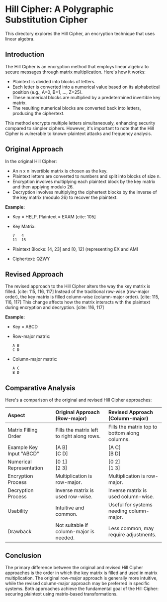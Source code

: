 #   Hill Cipher: A Polygraphic Substitution Cipher
This directory explores the Hill Cipher, an encryption technique that uses linear algebra.

##   Introduction
The Hill Cipher is an encryption method that employs linear algebra to secure messages through matrix multiplication.
Here's how it works:
* Plaintext is divided into blocks of letters.
* Each letter is converted into a numerical value based on its alphabetical position (e.g., A=0, B=1, ..., Z=25).
* These numerical blocks are multiplied by a predetermined invertible key matrix.
* The resulting numerical blocks are converted back into letters, producing the ciphertext.

This method encrypts multiple letters simultaneously, enhancing security compared to simpler ciphers. However, it's important to note that the Hill Cipher is vulnerable to known-plaintext attacks and frequency analysis.

##   Original Approach
In the original Hill Cipher:
* An n x n invertible matrix is chosen as the key.
* Plaintext letters are converted to numbers and split into blocks of size n.
* Encryption involves multiplying each plaintext block by the key matrix and then applying modulo 26.
* Decryption involves multiplying the ciphertext blocks by the inverse of the key matrix (modulo 26) to recover the plaintext.

**Example:**
* Key = HELP, Plaintext = EXAM [cite: 105]
* Key Matrix:

    ```
    7   4
    11  15
    ```

* Plaintext Blocks: \[4, 23] and \[0, 12]  (representing EX and AM)
* Ciphertext: QZWY

##   Revised Approach
The revised approach to the Hill Cipher alters the way the key matrix is filled. [cite: 115, 116, 117] Instead of the traditional row-wise (row-major order), the key matrix is filled column-wise (column-major order). [cite: 115, 116, 117] This change affects how the matrix interacts with the plaintext during encryption and decryption. [cite: 116, 117]

**Example:**
* Key = ABCD
* Row-major matrix:

    ```
    A B
    C D
    ```

* Column-major matrix:

    ```
    A C
    B D
    ```

##   Comparative Analysis

Here's a comparison of the original and revised Hill Cipher approaches:

| Aspect                   | Original Approach (Row-major)              | Revised Approach (Column-major)               |
| :----------------------  | :----------------------------------------  | :-------------------------------------------  |
| Matrix Filling Order     | Fills the matrix left to right along rows. | Fills the matrix top to bottom along columns. |
| Example Key Input "ABCD" | \[A B]<br>\[C D]                           | \[A C]<br>\[B D]                              |
| Numerical Representation | \[0 1]<br>\[2 3]                           | \[0 2]<br>\[1 3]                              |
| Encryption Process       | Multiplication is row-major.               | Multiplication is row-major.                  |
| Decryption Process       | Inverse matrix is used row-wise.           | Inverse matrix is used column-wise.           |
| Usability                | Intuitive and common.                      | Useful for systems needing column-major.      |
| Drawback                 | Not suitable if column-major is needed.    | Less common, may require adjustments.         |

##   Conclusion

The primary difference between the original and revised Hill Cipher approaches is the order in which the key matrix is filled and used in matrix multiplication. The original row-major approach is generally more intuitive, while the revised column-major approach may be preferred in specific systems. Both approaches achieve the fundamental goal of the Hill Cipher: securing plaintext using matrix-based transformations.
